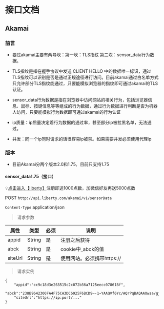 # 接口文档
## Akamai
### 前言

- 要过akamai主要有两导坎：第一坎：TLS指纹 第二坎：sensor_data行为数据。

- TLS指纹是指在握手协议中发送 CLIENT HELLO 中的数据唯一标识，通过TLS指纹可以识别是否是通过正规途径进行访问。目前akamai通过白名单方式只允许部分TLS指纹能通过，只要能模拟浏览器的指纹即可通过akamai的TLS认证。

- sensor_data行为数据是指在浏览器中访问网站的相关行为，包括浏览器信息、鼠标、按键信息等等组成的行为数据，通过行为数据进行判断是否为机器人访问，只要能模拟行为数据即可通过akamai的行为认证

- ip质量：ip质量决定着行为数据的通过率，甚至部分ip被拉黑名单，无法通过。

- 并发：同一个ip同时请求的话很容易ip被禁。如果需要并发必须使用代理ip

### 版本
- 目前Akamai分两个版本2.0和1.75，目前只支持1.75


#### **sensor_data1.75（接口）**
💡[点击进入【liberty】][1]注册即送1000点数，加微信好友再送5000点数

[1]: http://www.baidu.com
POST `http://api.liberty.com/akamai/v1/sensorData`

`Content-Type` application/json

> 请求参数

|属性|类型|必须|说明|
|----|----|----|----|
|appid|String|是|注册之后获得|
|abck|String|是|cookie中_abck的值|
|siteUrl|String|是|使用网站。必须携带https://|

> 请求实例
```
{
    "appid":"cc9c18d3e263515c2c072b36a7125eecc078618f",
    "abck":"238B9642300FA4F75CA3DC6925F6BCD9~-1~YAAQVf6Yc/AQrPqBAQAAOwsa/gjB3EW6gEF2Vz2sca3/8zIuGAGII8ysl0U2O5K4jkUHKNGR9Z+M3UVVfCEgu2Me8sJUOU26A+OPgv+fJhOFwOyOqt9n9F9YgsiBD8E+3DFqj+usABqUI5JzfXHsfiPT3+/Mf/sN9zNhWrWQXARlC6eMg7HcSP60qR4Se1xU7av5SQ8SqN+Jyw8viFKTIwYu+2Nr0n/2bogGSnWA5SEQGITlyVRmhn6dYZ4u9BhH35oJSNPegDqeT5/ieCyoH9m+hwguJag66GTcg1W7oFOwAhoEDRNcHZ4D277eshU8/GyC6qTOvmhOlFHYJgS+aojA9Rhy9B0GvOdhP0w0wOdvLhHfedDagiDM8EUQ4S6DJhR+E1+CxQ7MBrCZvUxKUjm/srCJRZ4ZYQJzZgdXVdr8K9GcaSgu~-1~-1~-1",
    "siteUrl":"https://ip:port/..."
}
```
